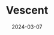 ---  
layout: startup_page  
title: "Vescent"  
id: "vescent.com"  
permalink: "/vescentvescent.com03072024/"  
website: "https://vescent.com/"  
funding_round: "Seed"  
funding_amount: "$5M"  
investors: "Corporate Fuel, Caruso Ventures"  
about: "Vescent is a leader in Quantum 2.0 Technologies, providing frequency combs, lasers, and controls for quantum timing, computing, networking, and sensing. Their low-SWaP, rugged solutions support both scientific and industrial customers, enabling commercialization of quantum technologies. Vescent focuses on delivering high-performance and reliable quantum hardware."  
markets: "Quantum Computing, Quantum Networking, Quantum Sensing, Laser, Electronics, Consumer Electronics, Manufacturing"  
hq: "Golden, Colorado, United States"  
founded_year: "2002"  
linkedin: "https://www.linkedin.com/company/vescent-technologies-inc"  
twitter: "https://twitter.com/vescent"  
instagram: ""  
facebook: "https://www.facebook.com/vescenttechnologies"  
crunchbase: "https://www.crunchbase.com/organization/vescent-photonics-inc"  
pitchbook: "https://pitchbook.com/profiles/company/144475-39"  

date_display: "07-Mar-2024"  
date: "2024-03-07"

# SEO Optimization  
meta_title: "Vescent - Seed Funding ($5M)"  
meta_description: "Vescent, Vescent is a leader in Quantum 2.0 Technologies, providing frequency combs, lasers, and controls for quantum timing, computing, networking, and sensin..."  
meta_keywords: "Vescent, Quantum Computing, Quantum Networking, Quantum Sensing, Laser, Electronics, Consumer Electronics, Manufacturing, Seed funding"  
canonical_url: "https://startup.projectstartups.com/vescentvescent.com03072024/"  
---